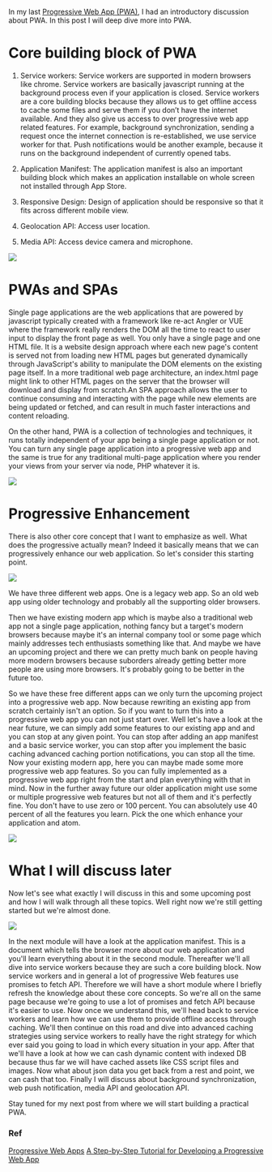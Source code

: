 In my last [Progressive Web App (PWA)](https://viblo.asia/p/progressive-web-app-pwa-4dbZN8yL5YM), I had an introductory discussion about PWA. In this post I will deep dive more into PWA.

# Core building block of PWA

1. Service workers: Service workers are supported in modern browsers like chrome. Service workers are basically javascript running at the background process even if your application is closed. Service workers are a core building blocks because they allows us to get offline access to cache some files and serve them if you don’t have the internet available. And they also give us access to over progressive web app related features. For example, background synchronization, sending a request once the internet connection is re-established, we use service worker for that. Push notifications would be another example, because it runs on the background independent of currently opened tabs. 

2. Application Manifest: The application manifest is also an important building block which makes an application installable on whole screen not installed through App Store. 

3. Responsive Design: Design of application should be responsive so that it fits across different mobile view. 

4. Geolocation API:  Access user location. 

5. Media API: Access device camera and microphone.

![](https://images.viblo.asia/7cd7b008-18be-4f6b-afbc-b103b5e3019a.png)


# PWAs and SPAs
Single page applications are the web applications that are powered by javascript typically created with a framework like re-act Angler or VUE where the framework really renders the DOM all the time to react to user input to display the front page as well. You only have a single page and one HTML file. It is a website design approach where each new page's content is served not from loading new HTML pages but generated dynamically through JavaScript's ability to manipulate the DOM elements on the existing page itself. In a more traditional web page architecture, an index.html page might link to other HTML pages on the server that the browser will download and display from scratch.An SPA approach allows the user to continue consuming and interacting with the page while new elements are being updated or fetched, and can result in much faster interactions and content reloading. 

On the other hand, PWA is a collection of technologies and techniques, it runs totally independent of your app being a single page application or not. You can turn any single page application into a progressive web app and the same is true for any traditional multi-page application where you render your views from your server via node, PHP whatever it is. 

![](https://images.viblo.asia/903ce222-20d5-4d24-95bb-27cdad9a1b49.png)

# Progressive Enhancement
There is also other core concept that I want to emphasize as well. What does the progressive actually mean? Indeed it basically means that we can progressively enhance our web application. So let's consider this starting point.

![](https://images.viblo.asia/12a1c868-dc4c-4ed9-bfa2-9c8e52a1a0d0.png)

We have three different web apps. One is a legacy web app. So an old web app using older technology and probably all the supporting older browsers.

Then we have existing modern app which is maybe also a traditional web app not a single page application, nothing fancy but a target's modern browsers because maybe it's an internal company tool or some page which mainly addresses tech enthusiasts something like that. And maybe we have an upcoming project and there we can pretty much bank on people having more modern browsers because suborders already getting better more people are using more browsers. It's probably going to be better in the future too.

So we have these free different apps can we only turn the upcoming project into a progressive web app. Now because rewriting an existing app from scratch certainly isn't an option. So if you want to turn this into a progressive web app you can not just start over. Well let's have a look at the near future, we can simply add some features to our existing app and and you can stop at any given point. You can stop after adding an app manifest and a basic service worker, you can stop after you implement the basic caching advanced caching portion notifications, you can stop all the time. Now your existing modern app, here you can maybe made some more progressive web app features. 
So you can fully implemented as a progressive web app right from the start and plan everything with that in mind. Now in the further away future our older application might use some or multiple progressive web features but not all of them and it's perfectly fine. You don't have to use zero or 100 percent. You can absolutely use 40 percent of all the features you learn. Pick the one which enhance your application and atom.


![](https://images.viblo.asia/ed19b55d-677a-49e5-8290-828f31c37252.png)

# What I will discuss later 
Now let's see what exactly I will discuss in this and some upcoming post and how I will walk through all these topics. Well right now we're still getting started but we're almost done. 

![](https://images.viblo.asia/c804abe3-25fa-4a7a-8de2-d202e1b3e44e.png)

In the next module will have a look at the application manifest. This is a document which tells the browser more about our web application and you'll learn everything about it in the second module. Thereafter we'll all dive into service workers because they are such a core building block. Now service workers and in general a lot of progressive Web features use promises to fetch API. Therefore we will have a short module where I briefly refresh the knowledge about these core concepts. So we're all on the same page because we're going to use a lot of promises and fetch API because it's easier to use. Now once we understand this,  we'll head back to service workers and learn how we can use them to provide offline access through caching. We'll then continue on this road and dive into advanced caching strategies using service workers to really have the right strategy for which ever said you going to load in which every situation in your app.
After that we'll have a look at how we can cash dynamic content with indexed DB because thus far we will have cached assets like CSS script files and images. Now what about json data you get back from a rest and point, we can cash that too. Finally I will discuss about background synchronization, web push notification, media API and geolocation API.

Stay tuned for my next post from where we will start building a practical PWA. 

### Ref
[Progressive Web Apps](https://developers.google.com/web/progressive-web-apps/)
[A Step-by-Step Tutorial for Developing a Progressive Web App](https://dzone.com/articles/a-step-by-step-tutorial-for-developing-a-progressi)